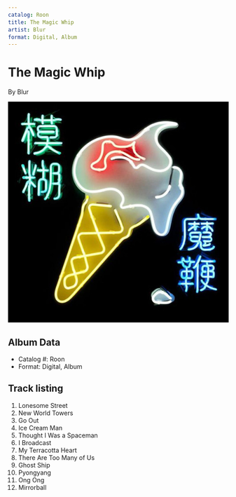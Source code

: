 ```yaml
---
catalog: Roon
title: The Magic Whip
artist: Blur
format: Digital, Album
---
```


# The Magic Whip

By Blur

![](../../assets/albumcovers/Blur-The_Magic_Whip.png)

## Album Data

- Catalog #: Roon
- Format: Digital, Album


## Track listing


1. Lonesome Street
2. New World Towers
3. Go Out
4. Ice Cream Man
5. Thought I Was a Spaceman
6. I Broadcast
7. My Terracotta Heart
8. There Are Too Many of Us
9. Ghost Ship
10. Pyongyang
11. Ong Ong
12. Mirrorball

